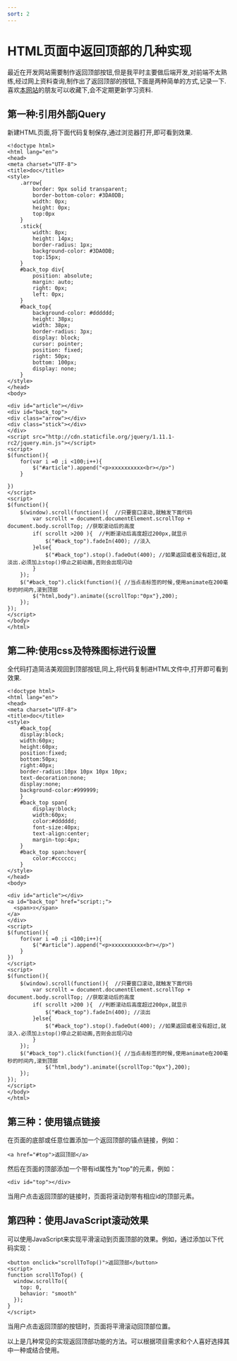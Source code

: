 ```yaml
---
sort: 2
---
```


# HTML页面中返回顶部的几种实现

最近在开发网站需要制作返回顶部按钮,但是我平时主要做后端开发,对前端不太熟练,经过网上资料查询,制作出了返回顶部的按钮,下面是两种简单的方式,记录一下.喜欢[本网站](https://justmyfreedom.com/)的朋友可以收藏下,会不定期更新学习资料.


## 第一种:引用外部jQuery

新建HTML页面,将下面代码复制保存,通过浏览器打开,即可看到效果.

```
<!doctype html>
<html lang="en">
<head>
<meta charset="UTF-8">
<title>doc</title>
<style>
    .arrow{
        border: 9px solid transparent;
        border-bottom-color: #3DA0DB;
        width: 0px;
        height: 0px;
        top:0px
    }
    .stick{
        width: 8px;
        height: 14px;
        border-radius: 1px;
        background-color: #3DA0DB;
        top:15px;
    }
    #back_top div{
        position: absolute;
        margin: auto;
        right: 0px;
        left: 0px;
    }
    #back_top{
        background-color: #dddddd;
        height: 38px;
        width: 38px;
        border-radius: 3px;
        display: block;
        cursor: pointer;
        position: fixed;
        right: 50px;
        bottom: 100px;
        display: none;
    }
</style>
</head>
<body>

<div id="article"></div>
<div id="back_top">
<div class="arrow"></div>
<div class="stick"></div>
</div>
<script src="http://cdn.staticfile.org/jquery/1.11.1-rc2/jquery.min.js"></script>
<script>
$(function(){
    for(var i =0 ;i <100;i++){
        $("#article").append("<p>xxxxxxxxxx<br></p>")
    }

})
</script>
<script>
$(function(){
    $(window).scroll(function(){  //只要窗口滚动,就触发下面代码
        var scrollt = document.documentElement.scrollTop + document.body.scrollTop; //获取滚动后的高度
        if( scrollt >200 ){  //判断滚动后高度超过200px,就显示
            $("#back_top").fadeIn(400); //淡入
        }else{
            $("#back_top").stop().fadeOut(400); //如果返回或者没有超过,就淡出.必须加上stop()停止之前动画,否则会出现闪动
        }
    });
    $("#back_top").click(function(){ //当点击标签的时候,使用animate在200毫秒的时间内,滚到顶部
        $("html,body").animate({scrollTop:"0px"},200);
    }); 
});
</script>
</body>
</html>
```

## 第二种:使用css及特殊图标进行设置
全代码打造简洁美观回到顶部按钮,同上,将代码复制进HTML文件中,打开即可看到效果.

```
<!doctype html>
<html lang="en">
<head>
<meta charset="UTF-8">
<title>doc</title>
<style>
    #back_top{ 
	display:block;  
	width:60px; 
	height:60px;
	position:fixed;  
	bottom:50px;  
	right:40px; 
	border-radius:10px 10px 10px 10px;   
	text-decoration:none;  
	display:none;  
	background-color:#999999;     
	}
	#back_top span{ 
		display:block; 
		width:60px; 
		color:#dddddd; 
		font-size:40px; 
		text-align:center; 
		margin-top:4px;
	} 
	#back_top span:hover{ 
		color:#cccccc; 
	} 
</style>
</head>
<body>

<div id="article"></div>
<a id="back_top" href="script:;">   
  <span>⌆</span> 
</a>
</div>
<script>
$(function(){
    for(var i =0 ;i <100;i++){
        $("#article").append("<p>xxxxxxxxxx<br></p>")
    }
})
</script>
<script>
$(function(){
	$(window).scroll(function(){  //只要窗口滚动,就触发下面代码 
		var scrollt = document.documentElement.scrollTop + document.body.scrollTop; //获取滚动后的高度 
		if( scrollt >200 ){  //判断滚动后高度超过200px,就显示  
			$("#back_top").fadeIn(400); //淡出     
		}else{      
			$("#back_top").stop().fadeOut(400); //如果返回或者没有超过,就淡入.必须加上stop()停止之前动画,否则会出现闪动   
		}
	});
	$("#back_top").click(function(){ //当点击标签的时候,使用animate在200毫秒的时间内,滚到顶部
			$("html,body").animate({scrollTop:"0px"},200);
	});
});
</script>
</body>
</html>
```
## 第三种：使用锚点链接

在页面的底部或任意位置添加一个返回顶部的锚点链接，例如：

```
<a href="#top">返回顶部</a>
```
然后在页面的顶部添加一个带有id属性为"top"的元素，例如：

```
<div id="top"></div>
```
当用户点击返回顶部的链接时，页面将滚动到带有相应id的顶部元素。

## 第四种：使用JavaScript滚动效果

可以使用JavaScript来实现平滑滚动到页面顶部的效果。例如，通过添加以下代码实现：

```
<button onclick="scrollToTop()">返回顶部</button>
<script>
function scrollToTop() {
  window.scrollTo({
    top: 0,
    behavior: "smooth"
  });
}
</script>

```

当用户点击返回顶部的按钮时，页面将平滑滚动回顶部位置。

以上是几种常见的实现返回顶部功能的方法。可以根据项目需求和个人喜好选择其中一种或结合使用。
